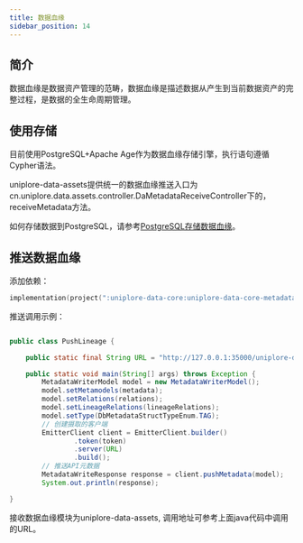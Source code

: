 ```yaml
---
title: 数据血缘
sidebar_position: 14
---
```


## 简介

数据血缘是数据资产管理的范畴，数据血缘是描述数据从产生到当前数据资产的完整过程，是数据的全生命周期管理。

## 使用存储

目前使用PostgreSQL+Apache Age作为数据血缘存储引擎，执行语句遵循Cypher语法。

uniplore-data-assets提供统一的数据血缘推送入口为cn.uniplore.data.assets.controller.DaMetadataReceiveController下的，receiveMetadata方法。

如何存储数据到PostgreSQL，请参考[PostgreSQL存储数据血缘](/docs/dev-docs/libs/apache-age-starter)。

## 推送数据血缘

添加依赖：

```kotlin
implementation(project(":uniplore-data-core:uniplore-data-core-metadata"))
```



推送调用示例：

```java

public class PushLineage {

    public static final String URL = "http://127.0.0.1:35000/uniplore-data-assets/metadataReceive/receive";

    public static void main(String[] args) throws Exception {
        MetadataWriterModel model = new MetadataWriterModel();
        model.setMetamodels(metadata);
        model.setRelations(relations);
        model.setLineageRelations(lineageRelations);
        model.setType(DbMetadataStructTypeEnum.TAG);
        // 创建摄取的客户端
        EmitterClient client = EmitterClient.builder()
                .token(token)
                .server(URL)
                .build();
        // 推送API元数据
        MetadataWriteResponse response = client.pushMetadata(model);
        System.out.println(response);

}

```

接收数据血缘模块为uniplore-data-assets, 调用地址可参考上面java代码中调用的URL。